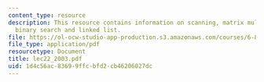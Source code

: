 ```yaml
---
content_type: resource
description: This resource contains information on scanning, matrix multiplication,
  binary search and linked list.
file: https://ol-ocw-studio-app-production.s3.amazonaws.com/courses/6-854j-advanced-algorithms-fall-2005/1d4c56ac83699ffcbfd2cb46206027dc_lec22_2003.pdf
file_type: application/pdf
resourcetype: Document
title: lec22_2003.pdf
uid: 1d4c56ac-8369-9ffc-bfd2-cb46206027dc
---
```

